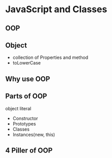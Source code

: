 # JavaScript and Classes

## OOP
## Object 
- collection of Properties and method
- toLowerCase

## Why use OOP

## Parts of OOP
object literal

- Constructor
- Prototypes
- Classes
- Instances(new, this)


## 4 Piller of OOP
